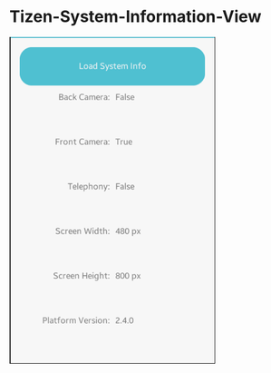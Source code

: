 # Tizen-System-Information-View





![System-Information-View](https://github.com/ShihabYasin/My-Tizen-Apps/blob/master/tizen-system-information-view/SystemInfo_Capture.png)



